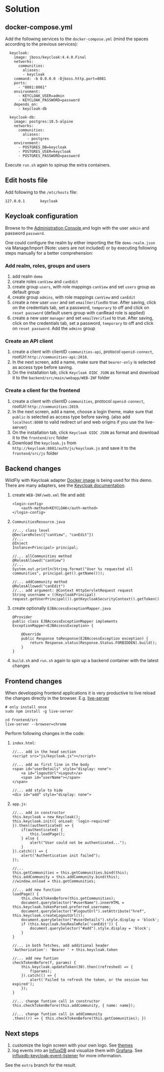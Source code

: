 # Solution
## docker-compose.yml
Add the following services to the `docker-compose.yml` (mind the spaces according to the previous services):

```
  keycloak:
    image: jboss/keycloak:4.4.0.Final
    networks:
      communities:
        aliases:
        - keycloak
    command: -b 0.0.0.0 -Djboss.http.port=8081
    ports:
      - "8081:8081"
    environment:
      - KEYCLOAK_USER=admin
      - KEYCLOAK_PASSWORD=password
    depends_on:
      - keycloak-db

  keycloak-db:
    image: postgres:10.5-alpine
    networks:
      communities:
        aliases:
          - postgres
    environment:
      - POSTGRES_DB=keycloak
      - POSTGRES_USER=keycloak
      - POSTGRES_PASSWORD=password
```

Execute `run.sh` again to spinup the extra containers.

## Edit hosts file
Add following to the `/etc/hosts` file:

```
127.0.0.1       keycloak
```

## Keycloak configuration
Browse to the [Administration Console ](http://keycloak:8081/auth) and login with the user `admin` and password `password`.

One could configure the realm by either importing the file `demo-realm.json` via Manage/Import (Note: users are not included) or by executing following steps manually for a better comprehension:

### Add realm, roles, groups and users
1. add realm `demo`
2. create roles `canView` and `canEdit` 
3. create group `users`, with role mappings `canView` and set `users` group as default group
4. create group `admins`, with role mappings `canView` and `canEdit`
5. create a new user `user` and set `emailVerified`to true. After saving, click on the credentials tab, set a password, `temporary` to off and click on `reset password` (default users group with canRead role is applied)
6. create a new user `manager` and set `emailVerified` to true. After saving, click on the credentials tab, set a password, `temporary` to off and click on `reset password`. Add the `admins` group

### Create an API client
1. create a client with clientID `communities-api`, protocol `openid-connect`, rootUrl `http://communities-api:2018`.
2. In the next screen, add a name, make sure that `bearer-only` is selected as access type before saving.
3. On the installation tab, click `Keycloak OIDC JSON` as format and download it to the `backend/src/main/webapp/WEB-INF` folder

### Create a client for the frontend
1. create a client with clientID `communities`, protocol `openid-connect`, rootUrl `http://communities:2019`.
2. In the next screen, add a name, choose a login theme, make sure that `public` is selected as access type before saving. (also add `localhost:8080` to valid redirect url and web origins if you use the live-server)
3. On the installation tab, click `Keycloak OIDC JSON` as format and download it to the `frontend/src` folder
4. Download the `keycloak.js` from `http://keycloak:8081/auth/js/keycloak.js` and save it to the `frontend/src/js` folder

## Backend changes
WildFly with Keycloak adapter [Docker image](https://hub.docker.com/r/jboss/keycloak-adapter-wildfly/) is being used for this demo. There are many adapters, see the [Keycloak documentation](https://www.keycloak.org/docs/latest/securing_apps/index.html#openid-connect-3).

1. create `WEB-INF/web.xml` file and add:
    ```
    <login-config>
        <auth-method>KEYCLOAK</auth-method>
    </login-config>
    ```
2. `CommunitiesResource.java`
    ```
    //... class level
    @DeclareRoles({"canView", "canEdit"})
    //...
    @Inject
    Instance<Principal> principal;

    //... allCommunities method
    @RolesAllowed("canView")
    //...
    System.out.println(String.format("User %s requested all communities", principal.get().getName()));

    //... addCommunity method
    @RolesAllowed("canEdit")
    //... add argument: @Context HttpServletRequest request
    String username = ((KeycloakPrincipal) request.getUserPrincipal()).getKeycloakSecurityContext().getToken().getPreferredUsername();
    ```
3. create optionally `EJBAccessExceptionMapper.java`
    ```
    @Provider
    public class EJBAccessExceptionMapper implements ExceptionMapper<EJBAccessException> {

        @Override
        public Response toResponse(EJBAccessException exception) {
            return Response.status(Response.Status.FORBIDDEN).build();
        }
    }
    ```
4. `build.sh` and `run.sh` again to spin up a backend container with the latest changes

## Frontend changes
When developping frontend applications it is very productive to live reload the changes directly in the browser. E.g. [live-server](https://www.npmjs.com/package/live-server)

```
# only install once
sudo npm install -g live-server

cd frontend/src
live-server --browser=chrome
```

Perform following changes in the code:
1. `index.html`:
    ```
    //... add in the head section
    <script src="js/keycloak.js"></script>

    //... add as first line in the body
    <span id="userDetails" style="display: none">
        <a id="logoutUrl">Logout</a>
        <span id="userName"></span>
    </span>

    //... add style to hide
    <div id="add" style="display: none">
    ```
2. `app.js`:
    ```
    //... add in constructor
    this.keycloak = new Keycloak();
    this.keycloak.init({ onLoad: 'login-required' }).then((authenticated) => {
        if(authenticated) {
            this.loadPage();
        } else {
            alert("User could not be authenticated...");
        }
    }).catch(() => {
        alert("Authentication init failed");
    });

    //...
    this.getCommunities = this.getCommunities.bind(this);
    this.addCommunity = this.addCommunity.bind(this);
    //window.onload = this.getCommunities;

    //... add new function
    loadPage() {
        this.checkTokenBefore(this.getCommunities);
        document.querySelector("#userName").innerHTML = this.keycloak.tokenParsed.preferred_username;
        document.querySelector("#logoutUrl").setAttribute("href", this.keycloak.createLogoutUrl());
        document.querySelector("#userDetails").style.display = 'block';
        if (this.keycloak.hasRealmRole('canEdit')) {
            document.querySelector("#add").style.display = 'block';
        }
    }

    //... in both fetches, add additional header
    'Authorization': 'Bearer ' + this.keycloak.token

    //... add new funtion
    checkTokenBefore(f, params) {
        this.keycloak.updateToken(30).then((refreshed) => {
            f(params);
        }).catch(() => {
            alert('Failed to refresh the token, or the session has expired');
        });
    }

    //... change funtion call in constructor
    this.checkTokenBefore(this.addCommunity, { name: name});

    //... change funtion call in addCommunity
    .then((r) => { this.checkTokenBefore(this.getCommunities); })
    ```

## Next steps
1. customize the login screen with your own logo. See [themes](https://www.keycloak.org/docs/latest/server_development/index.html#creating-a-theme)
2. log events into an [InfluxDB](https://www.influxdata.com/time-series-platform/) and visualize them with [Grafana](https://grafana.com). See [influxdb-keycloak-event-listener](https://github.com/dfranssen/influxdb-keycloak-event-listener) for more information.

See the `extra` branch for the result.